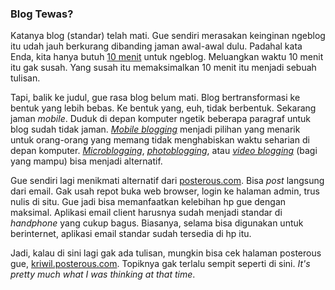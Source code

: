 ### Blog Tewas?

Katanya blog (standar) telah mati. Gue sendiri merasakan keinginan ngeblog itu udah jauh berkurang dibanding jaman awal-awal dulu. Padahal kata Enda, kita hanya butuh [10 menit](http://enda.goblogmedia.com/menghilang.html) untuk ngeblog. Meluangkan waktu 10 menit itu gak susah. Yang susah itu memaksimalkan 10 menit itu menjadi sebuah tulisan.

Tapi, balik ke judul, gue rasa blog belum mati. Blog bertransformasi ke bentuk yang lebih bebas. Ke bentuk yang, euh, tidak berbentuk. Sekarang jaman _mobile_. Duduk di depan komputer ngetik beberapa paragraf untuk blog sudah tidak jaman. [_Mobile blogging_](http://en.wikipedia.org/wiki/Micro-blogging) menjadi pilihan yang menarik untuk orang-orang yang memang tidak menghabiskan waktu seharian di depan komputer. [_Microblogging_](http://en.wikipedia.org/wiki/Micro-blogging), [_photoblogging_](http://en.wikipedia.org/wiki/Photoblog), atau [_video blogging_](http://en.wikipedia.org/wiki/Vlog) (bagi yang mampu) bisa menjadi alternatif.

Gue sendiri lagi menikmati alternatif dari [posterous.com](http://posterous.com). Bisa _post_ langsung dari email. Gak usah repot buka web browser, login ke halaman admin, trus nulis di situ. Gue jadi bisa memanfaatkan kelebihan hp gue dengan maksimal. Aplikasi email client harusnya sudah menjadi standar di _handphone_ yang cukup bagus. Biasanya, selama bisa digunakan untuk berinternet, aplikasi email standar sudah tersedia di hp itu.

Jadi, kalau di sini lagi gak ada tulisan, mungkin bisa cek halaman posterous gue, [kriwil.posterous.com](http://kriwil.posterous.com/). Topiknya gak terlalu sempit seperti di sini. _It's pretty much what I was thinking at that time_.

<!-- METADATA: {"time": "2008-11-19 09:10:30", "title": "Blog Tewas?"} -->
